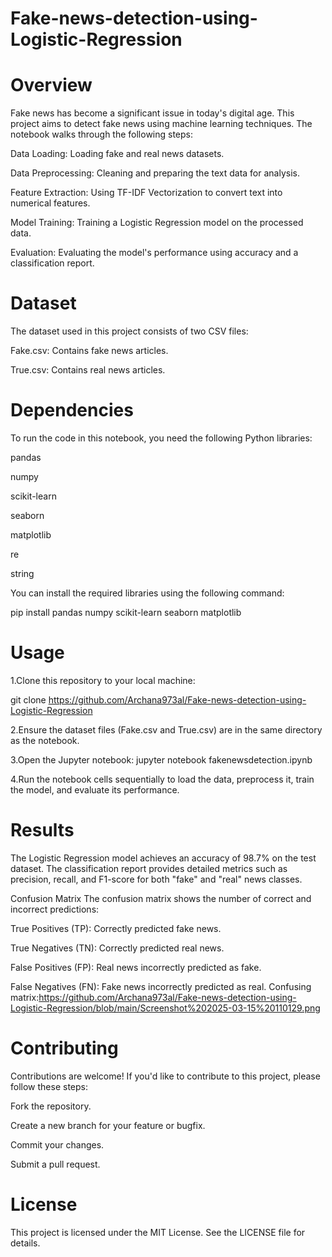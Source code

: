 # Fake-news-detection-using-Logistic-Regression

# Overview
Fake news has become a significant issue in today's digital age. This project aims to detect fake news using machine learning techniques. The notebook walks through the following steps:

Data Loading: Loading fake and real news datasets.

Data Preprocessing: Cleaning and preparing the text data for analysis.

Feature Extraction: Using TF-IDF Vectorization to convert text into numerical features.

Model Training: Training a Logistic Regression model on the processed data.

Evaluation: Evaluating the model's performance using accuracy and a classification report.

# Dataset
The dataset used in this project consists of two CSV files:

Fake.csv: Contains fake news articles.

True.csv: Contains real news articles.

# Dependencies
To run the code in this notebook, you need the following Python libraries:

pandas

numpy

scikit-learn

seaborn

matplotlib

re

string


You can install the required libraries using the following command:

pip install pandas numpy scikit-learn seaborn matplotlib

# Usage
1.Clone this repository to your local machine:

git clone https://github.com/Archana973al/Fake-news-detection-using-Logistic-Regression

2.Ensure the dataset files (Fake.csv and True.csv) are in the same directory as the notebook.

3.Open the Jupyter notebook:
jupyter notebook fakenewsdetection.ipynb

4.Run the notebook cells sequentially to load the data, preprocess it, train the model, and evaluate its performance.

# Results
The Logistic Regression model achieves an accuracy of 98.7% on the test dataset. The classification report provides detailed metrics such as precision, recall, and F1-score for both "fake" and "real" news classes.

Confusion Matrix
The confusion matrix shows the number of correct and incorrect predictions:

True Positives (TP): Correctly predicted fake news.

True Negatives (TN): Correctly predicted real news.

False Positives (FP): Real news incorrectly predicted as fake.

False Negatives (FN): Fake news incorrectly predicted as real.
Confusing matrix:https://github.com/Archana973al/Fake-news-detection-using-Logistic-Regression/blob/main/Screenshot%202025-03-15%20110129.png

# Contributing
Contributions are welcome! If you'd like to contribute to this project, please follow these steps:

Fork the repository.

Create a new branch for your feature or bugfix.

Commit your changes.

Submit a pull request.

# License
This project is licensed under the MIT License. See the LICENSE file for details.

